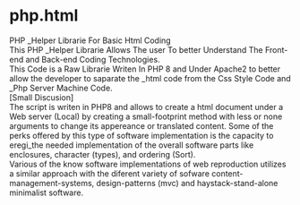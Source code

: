 # php.html
PHP _Helper Librarie For Basic Html Coding<br/>
This PHP _Helper Librarie Allows The user To better Understand The Front-end and Back-end Coding Technologies.<br/>
This Code is a Raw Librarie Writen In PHP 8 and Under Apache2 to better allow the developer to saparate the _html code from the Css Style Code and _Php Server Machine Code.
<br/><font style="italic 1.5em Lucida Sans Unicode, sans-serif;">[Small Discusion]</font><br/>
The script is writen in PHP8 and allows to create a html document under a Web server (Local) by creating a small-footprint method with less or none arguments to change its appereance or translated content. Some of the perks offered by this type of software implementation is the capacity to eregi_the needed implementation of the overall software parts like enclosures, character (types), and ordering (Sort).<br/>
Various of the know software implementations of web reproduction utilizes a similar approach with the diferent variety of sofware content-management-systems, design-patterns (mvc) and haystack-stand-alone minimalist software.<br/>
